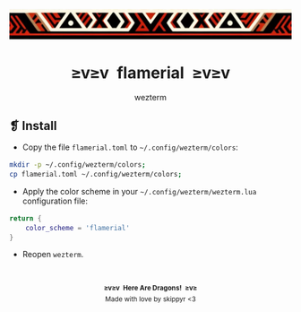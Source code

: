 <p align="center">
	<img alt="" src="../../assets/ornament.webp" />
</p>
<h1 align="center">≥v≥v&ensp;flamerial&ensp;≥v≥v</h1>
<p align="center">wezterm</p>

## ❡ Install

- Copy the file `flamerial.toml` to `~/.config/wezterm/colors`:

```sh
mkdir -p ~/.config/wezterm/colors;
cp flamerial.toml ~/.config/wezterm/colors;
```

- Apply the color scheme in your `~/.config/wezterm/wezterm.lua` configuration file:

```lua
return {
    color_scheme = 'flamerial'
}
```

- Reopen `wezterm`.

&ensp;
<p align="center"><sup><strong>≥v≥v&ensp;Here Are Dragons!&ensp;≥v≥</strong><br />Made with love by skippyr <3</sup></p>
